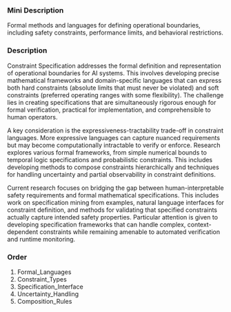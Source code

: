 ### Mini Description

Formal methods and languages for defining operational boundaries, including safety constraints, performance limits, and behavioral restrictions.

### Description

Constraint Specification addresses the formal definition and representation of operational boundaries for AI systems. This involves developing precise mathematical frameworks and domain-specific languages that can express both hard constraints (absolute limits that must never be violated) and soft constraints (preferred operating ranges with some flexibility). The challenge lies in creating specifications that are simultaneously rigorous enough for formal verification, practical for implementation, and comprehensible to human operators.

A key consideration is the expressiveness-tractability trade-off in constraint languages. More expressive languages can capture nuanced requirements but may become computationally intractable to verify or enforce. Research explores various formal frameworks, from simple numerical bounds to temporal logic specifications and probabilistic constraints. This includes developing methods to compose constraints hierarchically and techniques for handling uncertainty and partial observability in constraint definitions.

Current research focuses on bridging the gap between human-interpretable safety requirements and formal mathematical specifications. This includes work on specification mining from examples, natural language interfaces for constraint definition, and methods for validating that specified constraints actually capture intended safety properties. Particular attention is given to developing specification frameworks that can handle complex, context-dependent constraints while remaining amenable to automated verification and runtime monitoring.

### Order

1. Formal_Languages
2. Constraint_Types
3. Specification_Interface
4. Uncertainty_Handling
5. Composition_Rules
